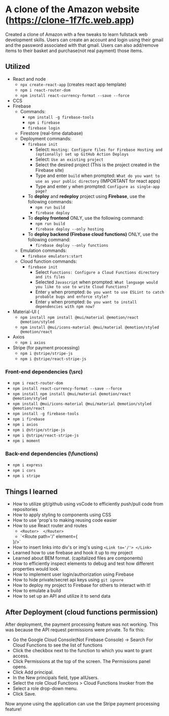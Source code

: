 # A clone of the Amazon website (https://clone-1f7fc.web.app)

Created a clone of Amazon with a few tweaks to learn fullstack web development skills. Users can create an account and login using their gmail and the password associated with that gmail. Users can also add/remove items to their basket and purchase(not real payment) those items.

## Utilized

- React and node
  - `npx create-react-app` (creates react app template)
  - `npm i react-router-dom`
  - `npm install react-currency-format --save --force`
- CCS
- Firebase
  - Commands:
    - `npm install -g firebase-tools`
    - `npm i firebase`
    - `firebase login`
  - Firestore (real-time database)
  - Deployment commands:
    - `firebase init`
      - Select: `Hosting: Configure files for Firebase Hosting and (optionally) set up GitHub Action Deploys`
      - Select: `Use an existing project`
      - Select the desired project (This is the project created in the Firebase site)
      - Type and enter `build` when prompted: `What do you want to use as your public directory` (IMPORTANT for react apps)
      - Type and enter `y` when prompted: `Configure as single-app page?`
    - To **deploy** and **redeploy** project using **Firebase**, use the following commands:
      - `npm run build`
      - `firebase deploy`
    - To **deploy frontend** ONLY, use the following command:
      - `npm run build`
      - `firebase deploy --only hosting`
    - To **deploy backend (Firebase cloud functions)** ONLY, use the following command:
      - `firebase deploy --only functions`
  - Emulation commands:
    - `firebase emulators:start`
  - Cloud function commands:
    - `firebase init`
      - Select `Functions: Configure a Cloud Functions directory and its files`
      - Selected `Javascript` when prompted: `What language would you like to use to write Cloud Functions?`
      - Enter `y` when prompted: `Do you want to use ESLint to catch probable bugs and enforce style?`
      - Enter `y` when prompted: `Do you want to install dependencies with npm now?`
- Material-UI (
  - `npm install npm install @mui/material @emotion/react @emotion/styled`
  - `npm install @mui/icons-material @mui/material @emotion/styled @emotion/react`
- Axios
  - `npm i axios`
- Stripe (for payment processing)
  - `npm i @stripe/stripe-js`
  - `npm i @stripe/react-stripe-js`

### **Front-end** dependencies (\src)

- `npm i react-router-dom`
- `npm install react-currency-format --save --force`
- `npm install npm install @mui/material @emotion/react @emotion/styled`
- `npm install @mui/icons-material @mui/material @emotion/styled @emotion/react`
- `npm install -g firebase-tools`
- `npm i firebase`
- `npm i axios`
- `npm i @stripe/stripe-js`
- `npm i @stripe/react-stripe-js`
- `npm i moment`

### **Back-end** dependencies (\functions)

- `npm i express`
- `npm i cors`
- `npm i stripe`

## Things I learned

- How to utilize git/github using vsCode to efficiently push/pull code from repositories
- How to apply styling to components using CSS
- How to use 'prop's to making reusing code easier
- How to use React router and routes
  - `<Router>  </Router>`
  - `<Route path='/' element={
    <Link>
    <Component1 />
    <Component2 />
    </>
  }/>`
- How to insert links into div's or img's using `<Link to='/'> </Link>`
- Learned how to use firebase and hook it up to my project
- Learned about BEM format. (capitalized files are components)
- How to efficiently inspect elements to debug and test how different properties would look
- How to implement user login/authorization using Firebase
- How to hide private/secret api keys using `git ignore`
- How to deploy my project to Firebase for others to interact with it!
- How to emulate a build
- How to set up an API and utilize it to send data

## After Deployment (cloud functions permission)

After deployment, the payment processing feature was not working. This was because the API request permissions were private. To fix this:

- Go the Google Cloud Console(Not Firebase Console) -> Search For Cloud Functions to see the list of functions
- Click the checkbox next to the function to which you want to grant access.
- Click Permissions at the top of the screen. The Permissions panel opens.
- Click Add principal.
- In the New principals field, type allUsers.
- Select the role Cloud Functions > Cloud Functions Invoker from the
- Select a role drop-down menu.
- Click Save.

Now anyone using the application can use the Stripe payment processing feature!
